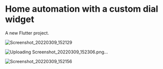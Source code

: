 # Home automation with a custom dial widget

A new Flutter project.


![Screenshot_20220309_152129](https://user-images.githubusercontent.com/80313575/159686686-f0ef8350-7c62-43f1-89c5-96544ad6c6bb.png)

![Uploading Screenshot_20220309_152306.png…]()

![Screenshot_20220309_152156](https://user-images.githubusercontent.com/80313575/159686876-19512170-25f7-4c2b-bca8-d73c5029ae1d.png)
